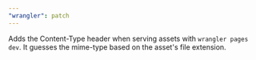 ```yaml
---
"wrangler": patch
---
```


Adds the Content-Type header when serving assets with `wrangler pages dev`. It guesses the mime-type based on the asset's file extension.

